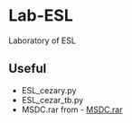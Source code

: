 # Lab-ESL
Laboratory of ESL
## Useful
* ESL_cezary.py 
* ESL_cezar_tb.py
* MSDC.rar from - [MSDC.rar](https://github.com/MateuszSalamon/ESL_Encryptor-Decryptor)
